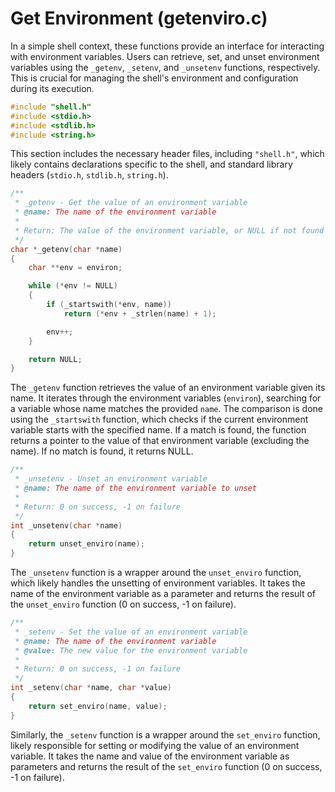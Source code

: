 # Get Environment (getenviro.c)
In a simple shell context, these functions provide an interface for interacting with environment variables. Users can retrieve, set, and unset environment variables using the `_getenv`, `_setenv`, and `_unsetenv` functions, respectively. This is crucial for managing the shell's environment and configuration during its execution.

```c
#include "shell.h"
#include <stdio.h>
#include <stdlib.h>
#include <string.h>
```

This section includes the necessary header files, including `"shell.h"`, which likely contains declarations specific to the shell, and standard library headers (`stdio.h`, `stdlib.h`, `string.h`).

```c
/**
 * _getenv - Get the value of an environment variable
 * @name: The name of the environment variable
 *
 * Return: The value of the environment variable, or NULL if not found
 */
char *_getenv(char *name)
{
    char **env = environ;

    while (*env != NULL)
    {
        if (_startswith(*env, name))
            return (*env + _strlen(name) + 1);

        env++;
    }

    return NULL;
}
```

The `_getenv` function retrieves the value of an environment variable given its name. It iterates through the environment variables (`environ`), searching for a variable whose name matches the provided `name`. The comparison is done using the `_startswith` function, which checks if the current environment variable starts with the specified name. If a match is found, the function returns a pointer to the value of that environment variable (excluding the name). If no match is found, it returns NULL.

```c
/**
 * _unsetenv - Unset an environment variable
 * @name: The name of the environment variable to unset
 *
 * Return: 0 on success, -1 on failure
 */
int _unsetenv(char *name)
{
    return unset_enviro(name);
}
```

The `_unsetenv` function is a wrapper around the `unset_enviro` function, which likely handles the unsetting of environment variables. It takes the name of the environment variable as a parameter and returns the result of the `unset_enviro` function (0 on success, -1 on failure).

```c
/**
 * _setenv - Set the value of an environment variable
 * @name: The name of the environment variable
 * @value: The new value for the environment variable
 *
 * Return: 0 on success, -1 on failure
 */
int _setenv(char *name, char *value)
{
    return set_enviro(name, value);
}
```

Similarly, the `_setenv` function is a wrapper around the `set_enviro` function, likely responsible for setting or modifying the value of an environment variable. It takes the name and value of the environment variable as parameters and returns the result of the `set_enviro` function (0 on success, -1 on failure).
